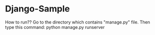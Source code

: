 # Django-Sample
How to run??  Go to the directory which contains "manage.py" file. Then type this command: python manage.py runserver
